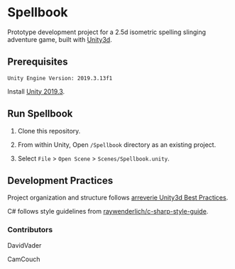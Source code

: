 # Spellbook

Prototype development project for a 2.5d isometric spelling slinging adventure game, built with [Unity3d](https://unity.com/releases/2019-3).

## Prerequisites

```
Unity Engine Version: 2019.3.13f1
```

Install [Unity 2019.3](https://unity3d.com/get-unity/download/archive).

## Run Spellbook

1. Clone this repository.

1. From within Unity, Open `/Spellbook` directory as an existing project.

1. Select `File` > `Open Scene` > `Scenes/Spellbook.unity`.

## Development Practices

Project organization and structure follows [arreverie Unity3d Best Practices](http://www.arreverie.com/blogs/unity3d-best-practices-folder-structure-source-control/).

C# follows style guidelines from [raywenderlich/c-sharp-style-guide](https://github.com/raywenderlich/c-sharp-style-guide).

### Contributors

DavidVader

CamCouch
